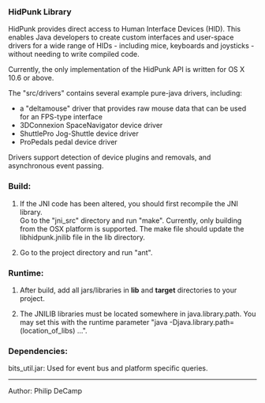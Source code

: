 ### HidPunk Library
HidPunk provides direct access to Human Interface Devices (HID).
This enables Java developers to create custom interfaces and user-space drivers
for a wide range of HIDs - including mice, keyboards and joysticks -
without needing to write compiled code.

Currently, the only implementation of the HidPunk API is written for 
OS X 10.6 or above.

The "src/drivers" contains several example pure-java drivers, including:
- a "deltamouse" driver that provides raw mouse data that can be used for an FPS-type interface
- 3DConnexion SpaceNavigator device driver
- ShuttlePro Jog-Shuttle device driver
- ProPedals pedal device driver

Drivers support detection of device plugins and removals, and asynchronous event passing.


### Build:
1. If the JNI code has been altered, you should first recompile the JNI library.  
Go to the "jni_src" directory and run "make".  Currently, only building from the
OSX platform is supported.  The make file should update the libhidpunk.jnilib 
file in the lib directory. 

2. Go to the project directory and run "ant".


### Runtime:
1. After build, add all jars/libraries in **lib** and **target** directories to your project.

2. The JNILIB libraries must be located somewhere in java.library.path. 
You may set this with the runtime parameter 
"java -Djava.library.path=(location_of_libs) ...".


### Dependencies:
bits_util.jar: Used for event bus and platform specific queries.

---
Author: Philip DeCamp

